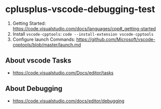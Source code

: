 # cplusplus-vscode-debugging-test

1. Getting Started: https://code.visualstudio.com/docs/languages/cpp#_getting-started
2. Install `vscode-cpptools`: `code --install-extension vscode-cpptools`
3. Configure launch Commands: https://github.com/Microsoft/vscode-cpptools/blob/master/launch.md


## About vscode Tasks

- https://code.visualstudio.com/Docs/editor/tasks

## About Debugging

- https://code.visualstudio.com/docs/editor/debugging